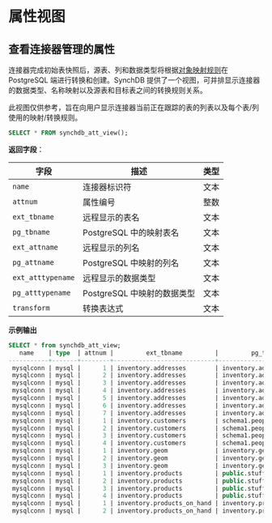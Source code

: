 # 属性视图

## **查看连接器管理的属性**

连接器完成初始表快照后，源表、列和数据类型将根据[对象映射规则](https://docs.synchdb.com/zh/user-guide/object_mapping_rules/)在 PostgreSQL 端进行转换和创建。SynchDB 提供了一个视图，可并排显示连接器的数据类型、名称映射以及源表和目标表之间的转换规则关系。

此视图仅供参考，旨在向用户显示连接器当前正在跟踪的表的列表以及每个表/列使用的映射/转换规则。

```sql
SELECT * FROM synchdb_att_view();
```

**返回字段**：

| 字段 | 描述 | 类型 |
|-|-|-|
| `name` | 连接器标识符 | 文本 |
| `attnum` | 属性编号 | 整数 |
| `ext_tbname` | 远程显示的表名 | 文本 |
| `pg_tbname` | PostgreSQL 中的映射表名 | 文本 |
| `ext_attname` | 远程显示的列名 | 文本 |
| `pg_attname` | PostgreSQL 中映射的列名 | 文本 |
| `ext_atttypename` | 远程显示的数据类型 | 文本 |
| `pg_atttypename` | PostgreSQL 中映射的数据类型 | 文本 |
| `transform` | 转换表达式 | 文本 |

**示例输出**

```sql
SELECT * from synchdb_att_view;
   name    | type  | attnum |         ext_tbname         |         pg_tbname          | ext_attname | pg_attname  | ext_atttypename | pg_atttypename |         transform
-----------+-------+--------+----------------------------+----------------------------+-------------+-------------+-----------------+----------------+----------------------------
 mysqlconn | mysql |      1 | inventory.addresses        | inventory.addresses        | id          | id          | INT             | int4           |
 mysqlconn | mysql |      2 | inventory.addresses        | inventory.addresses        | customer_id | customer_id | INT             | int4           |
 mysqlconn | mysql |      3 | inventory.addresses        | inventory.addresses        | street      | street      | VARCHAR         | varchar        |
 mysqlconn | mysql |      4 | inventory.addresses        | inventory.addresses        | city        | city        | VARCHAR         | varchar        |
 mysqlconn | mysql |      5 | inventory.addresses        | inventory.addresses        | state       | state       | VARCHAR         | varchar        |
 mysqlconn | mysql |      6 | inventory.addresses        | inventory.addresses        | zip         | zip         | VARCHAR         | varchar        |
 mysqlconn | mysql |      7 | inventory.addresses        | inventory.addresses        | type        | type        | ENUM            | text           |
 mysqlconn | mysql |      1 | inventory.customers        | schema1.people             | id          | id          | INT             | int4           |
 mysqlconn | mysql |      2 | inventory.customers        | schema1.people             | first_name  | first_name  | VARCHAR         | varchar        |
 mysqlconn | mysql |      3 | inventory.customers        | schema1.people             | last_name   | family_name | VARCHAR         | varchar        |
 mysqlconn | mysql |      4 | inventory.customers        | schema1.people             | email       | contact     | VARCHAR         | varchar        |
 mysqlconn | mysql |      1 | inventory.geom             | inventory.geom             | id          | id          | INT             | int4           |
 mysqlconn | mysql |      2 | inventory.geom             | inventory.geom             | g           | g           | GEOMETRY        | geometry       |
 mysqlconn | mysql |      3 | inventory.geom             | inventory.geom             | h           | h           | GEOMETRY        | text           |
 mysqlconn | mysql |      1 | inventory.products         | public.stuff               | id          | id          | INT             | int4           |
 mysqlconn | mysql |      2 | inventory.products         | public.stuff               | name        | name        | VARCHAR         | varchar        | '>>>>>' || '%d' || '<<<<<'
 mysqlconn | mysql |      3 | inventory.products         | public.stuff               | description | description | VARCHAR         | varchar        |
 mysqlconn | mysql |      4 | inventory.products         | public.stuff               | weight      | weight      | FLOAT           | float4         |
 mysqlconn | mysql |      1 | inventory.products_on_hand | inventory.products_on_hand | product_id  | product_id  | INT             | int4           |
 mysqlconn | mysql |      2 | inventory.products_on_hand | inventory.products_on_hand | quantity    | quantity    | INT             | int8           |
```